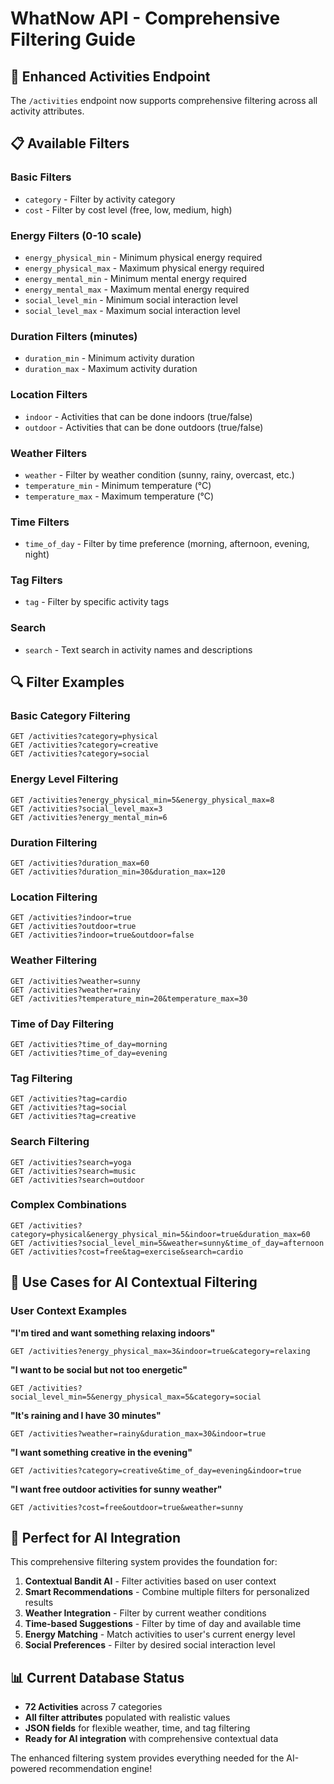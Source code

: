 # WhatNow API - Comprehensive Filtering Guide

## 🎯 **Enhanced Activities Endpoint**

The `/activities` endpoint now supports comprehensive filtering across all activity attributes.

## 📋 **Available Filters**

### **Basic Filters**
- `category` - Filter by activity category
- `cost` - Filter by cost level (free, low, medium, high)

### **Energy Filters** (0-10 scale)
- `energy_physical_min` - Minimum physical energy required
- `energy_physical_max` - Maximum physical energy required
- `energy_mental_min` - Minimum mental energy required
- `energy_mental_max` - Maximum mental energy required
- `social_level_min` - Minimum social interaction level
- `social_level_max` - Maximum social interaction level

### **Duration Filters** (minutes)
- `duration_min` - Minimum activity duration
- `duration_max` - Maximum activity duration

### **Location Filters**
- `indoor` - Activities that can be done indoors (true/false)
- `outdoor` - Activities that can be done outdoors (true/false)

### **Weather Filters**
- `weather` - Filter by weather condition (sunny, rainy, overcast, etc.)
- `temperature_min` - Minimum temperature (°C)
- `temperature_max` - Maximum temperature (°C)

### **Time Filters**
- `time_of_day` - Filter by time preference (morning, afternoon, evening, night)

### **Tag Filters**
- `tag` - Filter by specific activity tags

### **Search**
- `search` - Text search in activity names and descriptions

## 🔍 **Filter Examples**

### **Basic Category Filtering**
```
GET /activities?category=physical
GET /activities?category=creative
GET /activities?category=social
```

### **Energy Level Filtering**
```
GET /activities?energy_physical_min=5&energy_physical_max=8
GET /activities?social_level_max=3
GET /activities?energy_mental_min=6
```

### **Duration Filtering**
```
GET /activities?duration_max=60
GET /activities?duration_min=30&duration_max=120
```

### **Location Filtering**
```
GET /activities?indoor=true
GET /activities?outdoor=true
GET /activities?indoor=true&outdoor=false
```

### **Weather Filtering**
```
GET /activities?weather=sunny
GET /activities?weather=rainy
GET /activities?temperature_min=20&temperature_max=30
```

### **Time of Day Filtering**
```
GET /activities?time_of_day=morning
GET /activities?time_of_day=evening
```

### **Tag Filtering**
```
GET /activities?tag=cardio
GET /activities?tag=social
GET /activities?tag=creative
```

### **Search Filtering**
```
GET /activities?search=yoga
GET /activities?search=music
GET /activities?search=outdoor
```

### **Complex Combinations**
```
GET /activities?category=physical&energy_physical_min=5&indoor=true&duration_max=60
GET /activities?social_level_min=5&weather=sunny&time_of_day=afternoon
GET /activities?cost=free&tag=exercise&search=cardio
```

## 🎯 **Use Cases for AI Contextual Filtering**

### **User Context Examples**

**"I'm tired and want something relaxing indoors"**
```
GET /activities?energy_physical_max=3&indoor=true&category=relaxing
```

**"I want to be social but not too energetic"**
```
GET /activities?social_level_min=5&energy_physical_max=5&category=social
```

**"It's raining and I have 30 minutes"**
```
GET /activities?weather=rainy&duration_max=30&indoor=true
```

**"I want something creative in the evening"**
```
GET /activities?category=creative&time_of_day=evening&indoor=true
```

**"I want free outdoor activities for sunny weather"**
```
GET /activities?cost=free&outdoor=true&weather=sunny
```

## 🚀 **Perfect for AI Integration**

This comprehensive filtering system provides the foundation for:

1. **Contextual Bandit AI** - Filter activities based on user context
2. **Smart Recommendations** - Combine multiple filters for personalized results
3. **Weather Integration** - Filter by current weather conditions
4. **Time-based Suggestions** - Filter by time of day and available time
5. **Energy Matching** - Match activities to user's current energy level
6. **Social Preferences** - Filter by desired social interaction level

## 📊 **Current Database Status**

- **72 Activities** across 7 categories
- **All filter attributes** populated with realistic values
- **JSON fields** for flexible weather, time, and tag filtering
- **Ready for AI integration** with comprehensive contextual data

The enhanced filtering system provides everything needed for the AI-powered recommendation engine!
